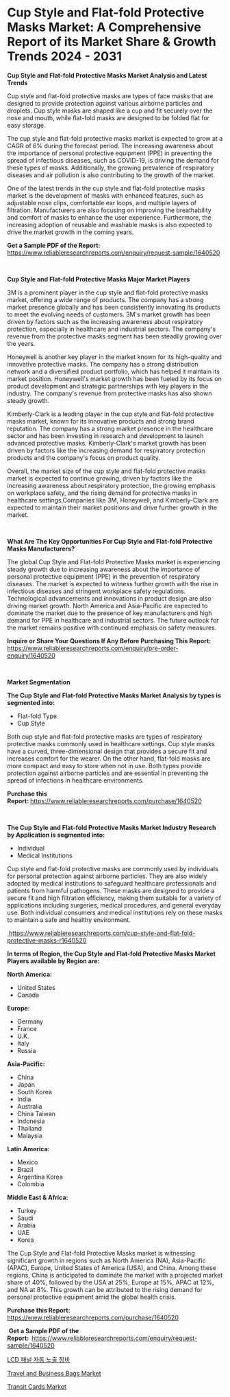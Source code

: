 <p><h1>Cup Style and Flat-fold Protective Masks Market: A Comprehensive Report of its Market Share & Growth Trends 2024 - 2031</h1></p><p><strong>Cup Style and Flat-fold Protective Masks Market Analysis and Latest Trends</strong></p>
<p><p>Cup style and flat-fold protective masks are types of face masks that are designed to provide protection against various airborne particles and droplets. Cup style masks are shaped like a cup and fit securely over the nose and mouth, while flat-fold masks are designed to be folded flat for easy storage.</p><p>The cup style and flat-fold protective masks market is expected to grow at a CAGR of 6% during the forecast period. The increasing awareness about the importance of personal protective equipment (PPE) in preventing the spread of infectious diseases, such as COVID-19, is driving the demand for these types of masks. Additionally, the growing prevalence of respiratory diseases and air pollution is also contributing to the growth of the market.</p><p>One of the latest trends in the cup style and flat-fold protective masks market is the development of masks with enhanced features, such as adjustable nose clips, comfortable ear loops, and multiple layers of filtration. Manufacturers are also focusing on improving the breathability and comfort of masks to enhance the user experience. Furthermore, the increasing adoption of reusable and washable masks is also expected to drive the market growth in the coming years.</p></p>
<p><strong>Get a Sample PDF of the Report:&nbsp;</strong> <a href="https://www.reliableresearchreports.com/enquiry/request-sample/1640520">https://www.reliableresearchreports.com/enquiry/request-sample/1640520</a></p>
<p>&nbsp;</p>
<p><strong>Cup Style and Flat-fold Protective Masks Major Market Players</strong></p>
<p><p>3M is a prominent player in the cup style and flat-fold protective masks market, offering a wide range of products. The company has a strong market presence globally and has been consistently innovating its products to meet the evolving needs of customers. 3M's market growth has been driven by factors such as the increasing awareness about respiratory protection, especially in healthcare and industrial sectors. The company's revenue from the protective masks segment has been steadily growing over the years.</p><p>Honeywell is another key player in the market known for its high-quality and innovative protective masks. The company has a strong distribution network and a diversified product portfolio, which has helped it maintain its market position. Honeywell's market growth has been fueled by its focus on product development and strategic partnerships with key players in the industry. The company's revenue from protective masks has also shown steady growth.</p><p>Kimberly-Clark is a leading player in the cup style and flat-fold protective masks market, known for its innovative products and strong brand reputation. The company has a strong market presence in the healthcare sector and has been investing in research and development to launch advanced protective masks. Kimberly-Clark's market growth has been driven by factors like the increasing demand for respiratory protection products and the company's focus on product quality.</p><p>Overall, the market size of the cup style and flat-fold protective masks market is expected to continue growing, driven by factors like the increasing awareness about respiratory protection, the growing emphasis on workplace safety, and the rising demand for protective masks in healthcare settings.Companies like 3M, Honeywell, and Kimberly-Clark are expected to maintain their market positions and drive further growth in the market.</p></p>
<p>&nbsp;</p>
<p><strong>What Are The Key Opportunities For Cup Style and Flat-fold Protective Masks Manufacturers?</strong></p>
<p><p>The global Cup Style and Flat-fold Protective Masks market is experiencing steady growth due to increasing awareness about the importance of personal protective equipment (PPE) in the prevention of respiratory diseases. The market is expected to witness further growth with the rise in infectious diseases and stringent workplace safety regulations. Technological advancements and innovations in product design are also driving market growth. North America and Asia-Pacific are expected to dominate the market due to the presence of key manufacturers and high demand for PPE in healthcare and industrial sectors. The future outlook for the market remains positive with continued emphasis on safety measures.</p></p>
<p><strong>Inquire or Share Your Questions If Any Before Purchasing This Report:</strong> <a href="https://www.reliableresearchreports.com/enquiry/pre-order-enquiry/1640520">https://www.reliableresearchreports.com/enquiry/pre-order-enquiry/1640520</a></p>
<p>&nbsp;</p>
<p><strong>Market Segmentation</strong></p>
<p><strong>The Cup Style and Flat-fold Protective Masks Market Analysis by types is segmented into:</strong></p>
<p><ul><li>Flat-fold Type</li><li>Cup Style</li></ul></p>
<p><p>Both cup style and flat-fold protective masks are types of respiratory protective masks commonly used in healthcare settings. Cup style masks have a curved, three-dimensional design that provides a secure fit and increases comfort for the wearer. On the other hand, flat-fold masks are more compact and easy to store when not in use. Both types provide protection against airborne particles and are essential in preventing the spread of infections in healthcare environments.</p></p>
<p><strong>Purchase this Report:&nbsp;</strong><a href="https://www.reliableresearchreports.com/purchase/1640520">https://www.reliableresearchreports.com/purchase/1640520</a></p>
<p>&nbsp;</p>
<p><strong>The Cup Style and Flat-fold Protective Masks Market Industry Research by Application is segmented into:</strong></p>
<p><ul><li>Individual</li><li>Medical Institutions</li></ul></p>
<p><p>Cup style and flat-fold protective masks are commonly used by individuals for personal protection against airborne particles. They are also widely adopted by medical institutions to safeguard healthcare professionals and patients from harmful pathogens. These masks are designed to provide a secure fit and high filtration efficiency, making them suitable for a variety of applications including surgeries, medical procedures, and general everyday use. Both individual consumers and medical institutions rely on these masks to maintain a safe and healthy environment.</p></p>
<p><a href="https://www.reliableresearchreports.com/cup-style-and-flat-fold-protective-masks-r1640520">&nbsp;https://www.reliableresearchreports.com/cup-style-and-flat-fold-protective-masks-r1640520</a></p>
<p><strong>In terms of Region, the Cup Style and Flat-fold Protective Masks Market Players available by Region are:</strong></p>
<p>
    <p> <strong> North America: </strong>
        <ul>
            <li>United States</li>
            <li>Canada</li>
        </ul>
        </p> 
    <p> <strong> Europe: </strong>
        <ul>
            <li>Germany</li>
            <li>France</li>
            <li>U.K.</li>
            <li>Italy</li>
            <li>Russia</li>
        </ul>
        </p> 
    <p> <strong> Asia-Pacific: </strong>
        <ul>
            <li>China</li>
            <li>Japan</li>
            <li>South Korea</li>
            <li>India</li>
            <li>Australia</li>
            <li>China Taiwan</li>
            <li>Indonesia</li>
            <li>Thailand</li>
            <li>Malaysia</li>
        </ul>
        </p> 
    <p> <strong> Latin America: </strong>
        <ul>
            <li>Mexico</li>
            <li>Brazil</li>
            <li>Argentina Korea</li>
            <li>Colombia</li>
        </ul>
        </p> 
    <p> <strong> Middle East & Africa: </strong>
        <ul>
            <li>Turkey</li>
            <li>Saudi</li>
            <li>Arabia</li>
            <li>UAE</li>
            <li>Korea</li>
        </ul>
    </p>
    </p>
<p><p>The Cup Style and Flat-fold Protective Masks market is witnessing significant growth in regions such as North America (NA), Asia-Pacific (APAC), Europe, United States of America (USA), and China. Among these regions, China is anticipated to dominate the market with a projected market share of 40%, followed by the USA at 25%, Europe at 15%, APAC at 12%, and NA at 8%. This growth can be attributed to the rising demand for personal protective equipment amid the global health crisis.</p></p>
<p><strong>Purchase this Report: </strong><a href="https://www.reliableresearchreports.com/purchase/1640520">https://www.reliableresearchreports.com/purchase/1640520</a></p>
<p>&nbsp;<strong>Get a Sample PDF of the Report:&nbsp;&nbsp;</strong><a href="https://www.reliableresearchreports.com/enquiry/request-sample/1640520">https://www.reliableresearchreports.com/enquiry/request-sample/1640520</a></p>
<p><strong></strong></p>
<p><p><a href="https://github.com/muchswr/Market-Research-Report-List-1/blob/main/5869961152966.md">LCD 패널 자동 노출 장비</a></p><p><a href="https://github.com/abdillahsp58/Market-Research-Report-List-1/blob/main/travel-and-business-bags-market.md">Travel and Business Bags Market</a></p><p><a href="https://github.com/irjbaube82/Market-Research-Report-List-1/blob/main/transit-cards-market.md">Transit Cards Market</a></p></p>